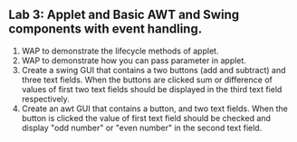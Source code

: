 ## Lab 3: Applet and Basic AWT and Swing components with event handling.
1. WAP to demonstrate the lifecycle methods of applet.
2. WAP to demonstrate how you can pass parameter in applet.
3. Create a swing GUI that contains a two buttons (add and subtract) and three text fields. When the buttons are clicked sum or difference of values of first two text fields should be displayed in the third text field respectively.
4. Create an awt GUI that contains a button, and two text fields. When the button is clicked the value of first text field should be checked and display "odd number" or "even number" in the second text field.


